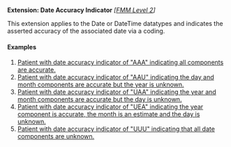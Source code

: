 **Extension: Date Accuracy Indicator** *[[FMM Level 2](guidance.html)]*

This extension applies to the Date or DateTime datatypes and indicates the asserted accuracy of the associated date via a coding.

#### Examples
1. [Patient with date accuracy indicator of "AAA" indicating all components are accurate.](Patient-DateAccuracyIndicatorAAAexample0.html)
1. [Patient with date accuracy indicator of "AAU" indicating the day and month components are accurate but the year is unknown.](Patient-DateAccuracyIndicatorAAUexample1.html)
1. [Patient with date accuracy indicator of "UAA" indicating the year and month components are accurate but the day is unknown.](Patient-DateAccuracyIndicatorUAAexample2.html)
1. [Patient with date accuracy indicator of "UEA" indicating the year component is accurate, the month is an estimate and the day is unknown.](Patient-DateAccuracyIndicatorUEAexample3.html)
1. [Patient with date accuracy indicator of "UUU" indicating that all date components are unknown.](Patient-DateAccuracyIndicatorUUUexample4.html)

